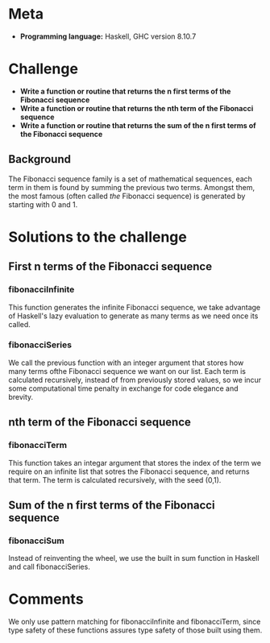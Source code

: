# Meta
- **Programming language:** Haskell, GHC version 8.10.7

# Challenge
- **Write a function or routine that returns the n first terms of the Fibonacci sequence**
- **Write a function or routine that returns the nth term of the Fibonacci sequence**
- **Write a function or routine that returns the sum of the n first terms of the Fibonacci sequence**

## Background

The Fibonacci sequence family is a set of mathematical sequences, each term in them is found by summing the previous two terms. Amongst them, the most famous (often called *the* Fibonacci sequence) is generated by starting with 0 and 1.
# Solutions to the challenge

## First n terms of the Fibonacci sequence

### fibonacciInfinite 

This function generates the infinite Fibonacci sequence, we take advantage of Haskell's lazy evaluation
to generate as many terms as we need once its called.

### fibonacciSeries

We call the previous function with an integer argument that stores how many terms ofthe Fibonacci sequence we want on our list. Each term is calculated recursively, instead of from previously stored values, so we incur some computational time penalty in exchange for code elegance and brevity.

## nth term of the Fibonacci sequence

### fibonacciTerm

This function takes an integar argument that stores the index of the term we require on an infinite list that sotres the Fibonacci sequence, and returns that term. The term is calculated recursively, with the seed (0,1).

## Sum of the n first terms of the Fibonacci sequence

### fibonacciSum

Instead of reinventing the wheel, we use the built in sum function in Haskell and call fibonacciSeries.

# Comments

We only use pattern matching for fibonacciInfinite and fibonacciTerm, since type safety of these functions assures type safety of those built using them.